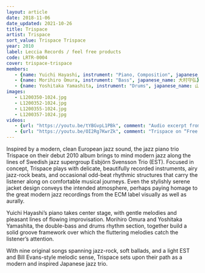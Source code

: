 ```yaml
---
layout: article
date: 2018-11-06
date_updated: 2021-10-26
title: Trispace
artist: Trispace
sort_value: Trispace Trispace
year: 2010
label: Leccia Records / feel free products
code: LRTR-0004
cover: trispace-trispace
members:
   - {name: Yuichi Hayashi, instrument: "Piano, Composition", japanese_name: 林祐市, url: "http://yuichihayashi.com/band/"}
   - {name: Morihiro Omura, instrument: "Bass", japanese_name: 大村守弘}
   - {name: Yoshitaka Yamashita, instrument: "Drums", japanese_name: 山下佳孝}
images:
   - L1200350-1024.jpg
   - L1200352-1024.jpg
   - L1200355-1024.jpg
   - L1200357-1024.jpg
videos: 
   - {url: "https://youtu.be/tYBGvpL1PBk", comment: "Audio excerpt from “Peaceful Mind”, the sixth track on this album"}
   - {url: "https://youtu.be/OI2Rg7KwrZk", comment: "Trispace on “Free Will”, the second track on the album"}
---
```

Inspired by a modern, clean European jazz sound, the jazz piano trio Trispace on their debut 2010 album brings to mind modern jazz along the lines of Swedish jazz supergroup Esbjörn Svensson Trio (EST). Focused in concept, Trispace plays with delicate, beautifully recorded instruments, airy jazz-rock beats, and occasional odd-beat rhythmic structures that carry the listener along on comfortable musical journeys. Even the stylishly serene jacket design conveys the intended atmosphere, perhaps paying homage to the great modern jazz recordings from the ECM label visually as well as aurally.

Yuichi Hayashi’s piano takes center stage, with gentle melodies and pleasant lines of flowing improvisation. Morihiro Omura and Yoshitaka Yamashita, the double-bass and drums rhythm section, together build a solid groove framework over which the fluttering melodies catch the listener’s attention.

With nine original songs spanning jazz-rock, soft ballads, and a light EST and Bill Evans-style melodic sense, Trispace sets upon their path as a modern and inspired Japanese jazz trio.

